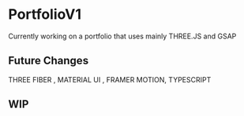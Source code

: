# PortfolioV1
Currently working on a portfolio that uses mainly THREE.JS and GSAP
<h2>Future Changes</h2>
<p>  THREE FIBER , MATERIAL UI , FRAMER MOTION, TYPESCRIPT </p>
<h2> WIP </h2>
